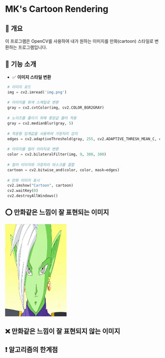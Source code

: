 # MK's Cartoon Rendering

## 📌 개요
이 프로그램은 OpenCV를 사용하여 내가 원하는 이미지를 만화(cartoon) 스타일로 변환하는 프로그램입니다.   

## :memo: 기능 소개
- ✅ **이미지 스타일 변환**
```python
 # 이미지 로드
 img = cv2.imread('img.png')

 # 이미지를 회색 스케일로 변환
 gray = cv2.cvtColor(img, cv2.COLOR_BGR2GRAY)

 # 노이즈를 줄이기 위해 중앙값 블러 적용
 gray = cv2.medianBlur(gray, 5)

 # 적응형 임계값을 사용하여 가장자리 감지
 edges = cv2.adaptiveThreshold(gray, 255, cv2.ADAPTIVE_THRESH_MEAN_C, cv2.THRESH_BINARY, 9, 9)

 # 이미지를 컬러 이미지로 변환
 color = cv2.bilateralFilter(img, 9, 300, 300)

 # 컬러 이미지와 가장자리 마스크를 결합
 cartoon = cv2.bitwise_and(color, color, mask=edges)

 # 만화 이미지 표시
 cv2.imshow("Cartoon", cartoon)
 cv2.waitKey(0)
 cv2.destroyAllWindows()
```
## :o: 만화같은 느낌이 잘 표현되는 이미지
<img src="https://github.com/Mean-Key/MK_CV_CR/blob/main/img/character.png" width="200" height="300"/>   


## :x: 만화같은 느낌이 잘 표현되지 않는 이미지


## :heavy_exclamation_mark: 알고리즘의 한계점
